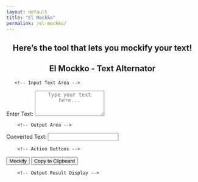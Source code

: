 ```yaml
---
layout: default
title: "El Mockko"
permalink: /el-mockko/
---
```


<h2 style="text-align: center">Here’s the tool that lets you mockify your text!</h2>

   <div class="el-mockko-container">
        <h2 style="text-align: center;">El Mockko - Text Alternator</h2>

       <!-- Input Text Area -->
   <label style="text-align: center" for="inputText">Enter Text:</label>
        <textarea style="text-align: center" id="inputText" rows="4" placeholder="Type your text here..."></textarea>

        <!-- Output Area -->
   <label style="text-align: center" for="outputText">Converted Text:</label>
   <input style="text-align: center" type="text" id="outputText" readonly>

        <!-- Action Buttons -->
   <button style="text-align: center" onclick="convertText()">Mockify</button>
   <button style="text-align: center" onclick="copyToClipboard()">Copy to Clipboard</button>

        <!-- Output Result Display -->
   <div style="text-align: center" id="output" class="el-mockko-result"></div>
    </div>

<script>
   function convertText() {
        const input = document.getElementById('inputText').value;
        let mockified = '';
        let toggle = true;
            for (let i = 0; i < input.length; i++) {
                let char = input[i];
                if (char.match(/[a-z]/i)) {
                    mockified += toggle ? char.toLowerCase() : char.toUpperCase();
                    toggle = !toggle;
                } else {
                    mockified += char;
                }
            }
            document.getElementById('outputText').value = mockified;
            document.getElementById('output').textContent = mockified;
        }

        function copyToClipboard() {
            const text = document.getElementById('outputText');
            text.select();
            document.execCommand('copy');
            alert('Copied to clipboard!');
        }
</script>
